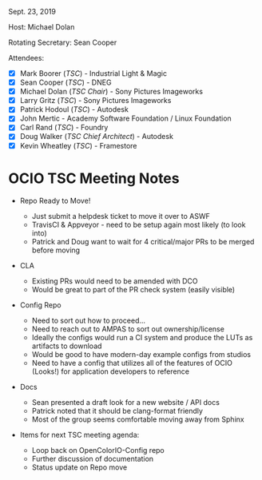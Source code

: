 <!-- SPDX-License-Identifier: CC-BY-4.0 -->
<!-- Copyright Contributors to the OpenColorIO Project. -->

Sept. 23, 2019

Host: Michael Dolan

Rotating Secretary: Sean Cooper

Attendees:
  * [x] Mark Boorer (_TSC_) - Industrial Light & Magic
  * [x] Sean Cooper (_TSC_) - DNEG
  * [x] Michael Dolan (_TSC Chair_) - Sony Pictures Imageworks
  * [x] Larry Gritz (_TSC_) - Sony Pictures Imageworks
  * [x] Patrick Hodoul (_TSC_) - Autodesk
  * [x] John Mertic - Academy Software Foundation / Linux Foundation
  * [x] Carl Rand (_TSC_) - Foundry
  * [x] Doug Walker (_TSC Chief Architect_) - Autodesk
  * [x] Kevin Wheatley (_TSC_) - Framestore

# **OCIO TSC Meeting Notes**

* Repo Ready to Move!
    - Just submit a helpdesk ticket to move it over to ASWF
    - TravisCI & Appveyor - need to be setup again most likely (to look into)
    - Patrick and Doug want to wait for 4 critical/major PRs to be merged before moving

* CLA
    - Existing PRs would need to be amended with DCO
    - Would be great to part of the PR check system (easily visible)

* Config Repo
    - Need to sort out how to proceed...
    - Need to reach out to AMPAS to sort out ownership/license
    - Ideally the configs would run a CI system and produce the LUTs as artifacts to download
    - Would be good to have modern-day example configs from studios
    - Need to have a config that utilizes all of the features of OCIO (Looks!) for application developers to reference
    
* Docs
    - Sean presented a draft look for a new website / API docs
    - Patrick noted that it should be clang-format friendly
    - Most of the group seems comfortable moving away from Sphinx

* Items for next TSC meeting agenda:
    - Loop back on OpenColorIO-Config repo
    - Further discussion of documentation
    - Status update on Repo move
